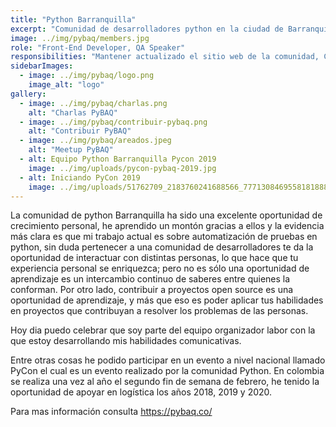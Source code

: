 ```yaml
---
title: "Python Barranquilla"
excerpt: "Comunidad de desarrolladores python en la ciudad de Barranquilla."
image: ../img/pybaq/members.jpg
role: "Front-End Developer, QA Speaker"
responsibilities: "Mantener actualizado el sitio web de la comunidad, Contribuir con charlas sobre testing"
sidebarImages:
  - image: ../img/pybaq/logo.png
    image_alt: "logo"
gallery:
  - image: ../img/pybaq/charlas.png
    alt: "Charlas PyBAQ"
  - image: ../img/pybaq/contribuir-pybaq.png
    alt: "Contribuir PyBAQ"
  - image: ../img/pybaq/areados.jpeg
    alt: "Meetup PyBAQ"
  - alt: Equipo Python Barranquilla Pycon 2019
    image: ../img/uploads/pycon-pybaq-2019.jpg
  - alt: Iniciando PyCon 2019
    image: ../img/uploads/51762709_2183760241688566_7771308469558181888_n.jpg
---
```


La comunidad de python Barranquilla ha sido una excelente oportunidad de crecimiento personal, he aprendido un montón gracias a ellos y la evidencia más clara es que mi trabajo actual es sobre automatización de pruebas en python, sin duda pertenecer a una comunidad de desarrolladores te da la oportunidad de interactuar con distintas personas, lo que hace que tu experiencia personal se enriquezca; pero no es sólo una oportunidad de aprendizaje es un intercambio continuo de saberes entre quienes la conforman. Por otro lado, contribuir a proyectos open source es una oportunidad de aprendizaje, y más que eso es poder aplicar tus habilidades en proyectos que contribuyan a resolver los problemas de las personas.

Hoy dia puedo celebrar que soy parte del equipo organizador labor con la que estoy desarrollando mis habilidades comunicativas.

Entre otras cosas he podido participar en un evento a nivel nacional llamado PyCon el cual es un evento realizado por la comunidad Python. En colombia se realiza una vez al año el segundo fin de semana de febrero, he tenido la oportunidad de apoyar en logística los años 2018, 2019 y 2020.

Para mas información consulta <https://pybaq.co/>
